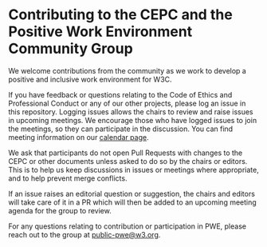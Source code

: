 # Contributing to the CEPC and the Positive Work Environment Community Group

We welcome contributions from the community as we work to develop a positive and inclusive work environment for W3C. 

If you have feedback or questions relating to the Code of Ethics and Professional Conduct or any of our other projects, please log an issue in this repository. Logging issues allows the chairs to review and raise issues in upcoming meetings. We encourage those who have logged issues to join the meetings, so they can participate in the discussion. You can find meeting information on our [calendar page](https://www.w3.org/groups/cg/pwe/calendar).

We ask that participants do not open Pull Requests with changes to the CEPC or other documents unless asked to do so by the chairs or editors. This is to help us keep discussions in issues or meetings where appropriate, and to help prevent merge conflicts. 

If an issue raises an editorial question or suggestion, the chairs and editors will take care of it in a PR which will then be added to an upcoming meeting agenda for the group to review. 

For any questions relating to contribution or participation in PWE, please reach out to the group at [public-pwe@w3.org](mailto:public-pwe@w3.org).